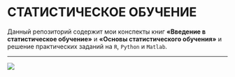 # СТАТИСТИЧЕСКОЕ ОБУЧЕНИЕ 

Данный репозиторий содержит мои конспекты книг **«Введение в статистическое обучение»** и **«Основы статистического обучения»** и решение практических заданий на `R`, `Python` и `Matlab`.

---



<img src="https://render.githubusercontent.com/render/math?math=e^{i \pi} = -1">
